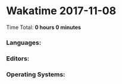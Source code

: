 # Wakatime 2017-11-08

Time Total: **0 hours 0 minutes**

### Languages:

### Editors:

### Operating Systems:


